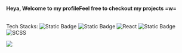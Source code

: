 <div style="
    display: flex;
    justify-conten: center;
    text-align: center;
    ">
    <h4>Heya, Welcome to my profile</h4>
    <h4>Feel free to checkout my projects =w=</h4>
</div>

Tech Stacks:
![Static Badge](https://img.shields.io/badge/Typescript-black?logo=typescript)
![Static Badge](https://img.shields.io/badge/NextJS-black?logo=next.js)
![React](https://img.shields.io/badge/React-61DAFB?style=plastic&logo=react&logoColor=black&color=blue)
![Static Badge](https://img.shields.io/badge/%E2%80%8E%E2%80%8D-TailwindCSS-purple?style=plastic&logo=tailwindcss)
![SCSS](https://img.shields.io/badge/SCSS-CC6699?style=for-the-badge&logo=sass&logoColor=white)

![](https://github-readme-stats.vercel.app/api/top-langs/?username=MystiaFin&theme=dark&hide_border=false&include_all_commits=false&count_private=false&layout=compact)
